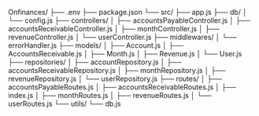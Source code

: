 Onfinances/
├── .env
├── package.json
└── src/
├── app.js
├── db/
│ └── config.js
├── controllers/
│ ├── accountsPayableController.js
│ ├── accountsReceivableController.js
│ ├── monthController.js
│ ├── revenueController.js
│ └── userController.js
├── middlewares/
│ └── errorHandler.js
├── models/
│ ├── Account.js
│ ├── AccountsReceivable.js
│ ├── Month.js
│ ├── Revenue.js
│ └── User.js
├── repositories/
│ ├── accountRepository.js
│ ├── accountsReceivableRepository.js
│ ├── monthRepository.js
│ ├── revenueRepository.js
│ └── userRepository.js
├── routes/
│ ├── accountsPayableRoutes.js
│ ├── accountsReceivableRoutes.js
│ ├── index.js
│ ├── monthRoutes.js
│ ├── revenueRoutes.js
│ └── userRoutes.js
└── utils/
└── db.js
